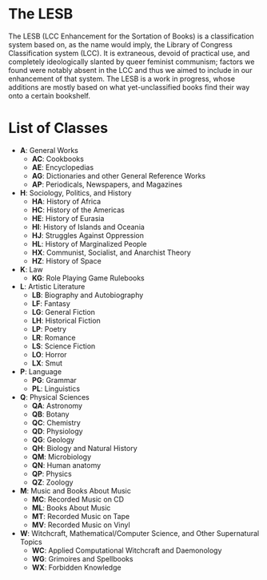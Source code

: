 # The LESB
The LESB (LCC Enhancement for the Sortation of Books) is 
a classification system based on, as the name would imply, the Library of Congress 
Classification system (LCC). It is extraneous, devoid of practical use, and completely 
ideologically slanted by queer feminist communism; factors we found were notably absent 
in the LCC and thus we aimed to include in our enhancement of that system. The LESB is 
a work in progress, whose additions are mostly based on what yet-unclassified books 
find their way onto a certain bookshelf.

# List of Classes

- **A**: General Works
  - **AC**: Cookbooks
  - **AE**: Encyclopedias
  - **AG**: Dictionaries and other General Reference Works
  - **AP**: Periodicals, Newspapers, and Magazines
- **H**: Sociology, Politics, and History
  - **HA**: History of Africa
  - **HC**: History of the Americas
  - **HE**: History of Eurasia
  - **HI**: History of Islands and Oceania
  - **HJ**: Struggles Against Oppression
  - **HL**: History of Marginalized People
  - **HX**: Communist, Socialist, and Anarchist Theory
  - **HZ**: History of Space
- **K**: Law
  - **KG**: Role Playing Game Rulebooks
- **L**: Artistic Literature
  - **LB**: Biography and Autobiography
  - **LF**: Fantasy
  - **LG**: General Fiction
  - **LH**: Historical Fiction
  - **LP**: Poetry
  - **LR**: Romance
  - **LS**: Science Fiction
  - **LO**: Horror
  - **LX**: Smut
- **P**: Language
  - **PG**: Grammar
  - **PL**: Linguistics
- **Q**: Physical Sciences
  - **QA**: Astronomy
  - **QB**: Botany
  - **QC**: Chemistry
  - **QD**: Physiology
  - **QG**: Geology
  - **QH**: Biology and Natural History
  - **QM**: Microbiology
  - **QN**: Human anatomy
  - **QP**: Physics
  - **QZ**: Zoology
- **M**: Music and Books About Music
  - **MC**: Recorded Music on CD
  - **ML**: Books About Music
  - **MT**: Recorded Music on Tape
  - **MV**: Recorded Music on Vinyl
- **W**: Witchcraft, Mathematical/Computer Science, and Other Supernatural Topics
  - **WC**: Applied Computational Witchcraft and Daemonology
  - **WG**: Grimoires and Spellbooks
  - **WX**: Forbidden Knowledge
